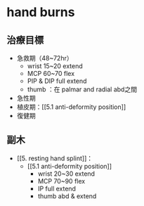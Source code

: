 #   hand burns
##   治療目標
- 急救期（48~72hr）
	- wrist 15~20 extend
	- MCP 60~70 flex
	- PIP & DIP full extend
	- thumb ：在 palmar and radial abd之間 
- 急性期
- 植皮期：[[5.1 anti-deformity position]]
- 復健期
##   副木
- [[5. resting hand splint]]：
	- [[5.1 anti-deformity position]]
		- wrist 20~30 extend
		- MCP 70~90 flex
		- IP full extend
		- thumb abd & extend
